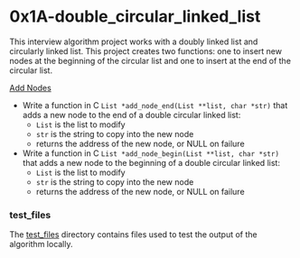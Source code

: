 # 0x1A-double_circular_linked_list
This interview algorithm project works with a doubly linked list and circularly linked list. This project creates two functions: one to insert new nodes at the beginning of the circular list and one to insert at the end of the circular list.

[Add Nodes](/0x1A-double_circular_linked_list)
* Write a function in C `List *add_node_end(List **list, char *str)` that adds a new node to the end of a double circular linked list:
  * `List` is the list to modify
  * `str` is the string to copy into the new node
  * returns the address of the new node, or NULL on failure
* Write a function in C `List *add_node_begin(List **list, char *str)` that adds a new node to the beginning of a double circular linked list:
  * `List` is the list to modify
  * `str` is the string to copy into the new node
  * returns the address of the new node, or NULL on failure

### test_files
The [test_files](/0x1A-double_circular_linked_list/test_files/) directory contains files used to test the output of the algorithm locally.
